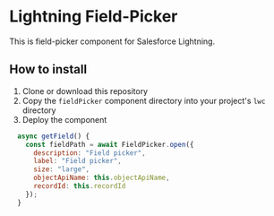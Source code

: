 # Lightning Field-Picker

This is field-picker component for Salesforce Lightning.

## How to install

1. Clone or download this repository
2. Copy the `fieldPicker` component directory into your project's `lwc` directory
3. Deploy the component

```js
  async getField() {
    const fieldPath = await FieldPicker.open({
      description: "Field picker",
      label: "Field picker",
      size: "large",
      objectApiName: this.objectApiName,
      recordId: this.recordId
    });
  }
```
